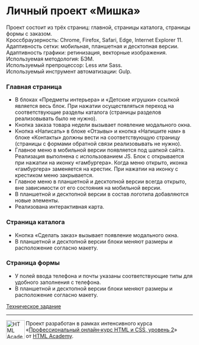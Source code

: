 # Личный проект «Мишка»

Проект состоит из трёх страниц: главной, страницы каталога, страницы формы с заказом.  
Кроссбраузерность: Chrome, Firefox, Safari, Edge, Internet Explorer 11.  
Адаптивность сетки: мобильная, планшетная и десктопная версии.  
Адаптивность графики: ретинизация, векторные изображения.  
Используемая методология: БЭМ.  
Используемый препроцессор: Less или Sass.  
Используемый инструмент автоматизации: Gulp.

### Главная страница

- В блоках «Предметы интерьера» и «Детские игрушки» ссылкой является весь блок. При нажатии осуществляться переход на соответствующие разделы каталога (страницы разделов реализовывать было не нужно).
- Кнопка заказа товара недели вызывает появление модального окна.
- Кнопка «Написать» в блоке «Отзывы» и кнопка «Напишите нам» в блоке «Контакты» должны вести на соответствующую страницу (страницы с формами обратной связи реализовывать не нужно).
- Главное меню в мобильной версии появляется под шапкой сайта. Реализация выполнена с использованием JS. Блок с открывается при нажатии на иконку «гамбургера». Когда меню открыто, иконка «гамбургера» заменяется на крестик. При нажатии на иконку с крестиком меню закрывается.
- Главное меню в планшетной и десктопной версии всегда открыто, вне зависимости от его состояния на мобильной версии.
- В планшетной и десктопной версии в состав логотипа добавляются новые элементы.
- Реализована интерактивная карта.

### Страница каталога

- Кнопка «Сделать заказ» вызывает появление модального окна.
- В планшетной и десктопной версии блоки меняют размеры и расположение согласно макету.

### Страница формы

- У полей ввода телефона и почты указаны соответствующие типы для удобного заполнения с телефона.
- В планшетной и десктопной версии блоки меняют размеры и расположение согласно макету.

[Техническое задание](https://up.htmlacademy.ru/adaptive/16/project/mishka)

---
<a href="https://htmlacademy.ru"><img align="left" width="50" height="50" alt="HTML Academy" src="https://up.htmlacademy.ru/static/img/intensive/htmlcss/logo-for-github.svg"></a>

Проект разработан в рамках интенсивного курса «[Профессиональный онлайн‑курс HTML и CSS, уровень 2](https://htmlacademy.ru/intensive/adaptive)» от [HTML Academy](https://htmlacademy.ru).
